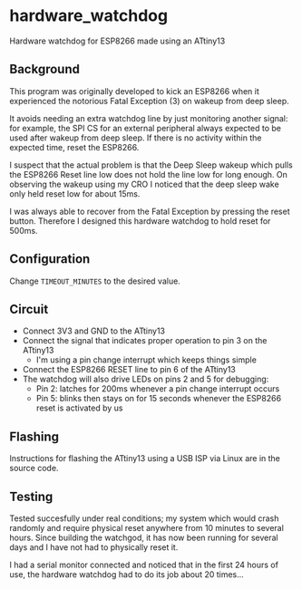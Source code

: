 # hardware_watchdog
Hardware watchdog for ESP8266 made using an ATtiny13

## Background

This program was originally developed to kick an ESP8266 when it experienced
the notorious Fatal Exception (3) on wakeup from deep sleep.

It avoids needing an extra watchdog line by just monitoring another signal:
for example, the SPI CS for an external peripheral always expected to be
used after wakeup from deep sleep. If there is no activity within the
expected time, reset the ESP8266.

I suspect that the actual problem is that the Deep Sleep wakeup which pulls
the ESP8266 Reset line low does not hold the line low for long enough.
On observing the wakeup using my CRO I noticed that the deep sleep wake
only held reset low for about 15ms.

I was always able to recover from the Fatal Exception by pressing the reset button.
Therefore I designed this hardware watchdog to hold reset for 500ms.

## Configuration

Change `TIMEOUT_MINUTES` to the desired value.

## Circuit

* Connect 3V3 and GND to the ATtiny13
* Connect the signal that indicates proper operation to pin 3 on the ATtiny13
  * I'm using a pin change interrupt which keeps things simple
* Connect the ESP8266 RESET line to pin 6 of the ATtiny13
* The watchdog will also drive LEDs on pins 2 and 5 for debugging:
  * Pin 2: latches for 200ms whenever a pin change interrupt occurs
  * Pin 5: blinks then stays on for 15 seconds whenever the ESP8266 reset is activated by us

## Flashing

Instructions for flashing the ATtiny13 using a USB ISP via Linux are in the source code.

## Testing

Tested succesfully under real conditions;
my system which would crash randomly and require physical reset anywhere
from 10 minutes to several hours.  Since building the watchgod, it has now
been running for several days and I have not had to physically reset it.

I had a serial monitor connected and noticed that in the first 24 hours of use,
the hardware watchdog had to do its job about 20 times...

